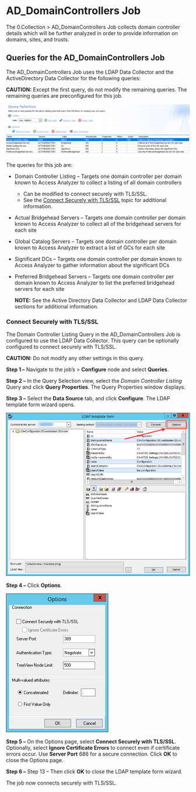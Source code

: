 # AD\_DomainControllers Job

The 0.Collection > AD\_DomainControllers Job collects domain controller details which will be further analyzed in order to provide information on domains, sites, and trusts.

## Queries for the AD\_DomainControllers Job

The AD\_DomainControllers Job uses the LDAP Data Collector and the ActiveDirectory Data Collector for the following queries:

__CAUTION:__ Except the first query, do not modify the remaining queries. The remaining queries are preconfigured for this job.

![Query Selection](/static/img/product_docs/accessanalyzer/accessanalyzer/enterpriseauditor/solutions/activedirectory/domains/collection/domaincontrollersquery.png)

The queries for this job are:

- Domain Controller Listing – Targets one domain controller per domain known to Access Analyzer to collect a listing of all domain controllers
  - Can be modified to connect securely with TLS/SSL.
  - See the [Connect Securely with TLS/SSL](#Connect-Securely-with-TLSSSL) topic for additional information.
- Actual Bridgehead Servers – Targets one domain controller per domain known to Access Analyzer to collect all of the bridgehead servers for each site
- Global Catalog Servers – Targets one domain controller per domain known to Access Analyzer to extract a list of GCs for each site
- Significant DCs – Targets one domain controller per domain known to Access Analyzer to gather information about the significant DCs
- Preferred Bridgehead Servers – Targets one domain controller per domain known to Access Analyzer to list the preferred bridgehead servers for each site

  __NOTE:__ See the Active Directory Data Collector and LDAP Data Collector sections for additional information.

### Connect Securely with TLS/SSL

The Domain Controller Listing Query in the AD\_DomainControllers Job is configured to use the LDAP Data Collector. This query can be optionally configured to connect securely with TLS/SSL.

__CAUTION:__ Do not modify any other settings in this query.

__Step 1 –__ Navigate to the job’s > __Configure__ node and select __Queries__.

__Step 2 –__ In the Query Selection view, select the _Domain Controller Listing_ Query and click __Query Properties__. The Query Properties window displays.

__Step 3 –__ Select the __Data Source__ tab, and click __Configure__. The LDAP template form wizard opens.

![LDAP template form](/static/img/product_docs/accessanalyzer/accessanalyzer/enterpriseauditor/solutions/activedirectory/domains/collection/ldaptemplate.png)

__Step 4 –__ Click __Options__.

![Connection Options](/static/img/product_docs/accessanalyzer/accessanalyzer/enterpriseauditor/solutions/activedirectory/domains/collection/ldaptemplateoptions.png)

__Step 5 –__ On the Options page, select __Connect Securely with TLS/SSL__. Optionally, select __Ignore Certificate Errors__ to connect even if certificate errors occur. Use __Server Port__ 686 for a secure connection. Click __OK__ to close the Options page.

__Step 6 –__ Step 13 – Then click __OK__ to close the LDAP template form wizard.

The job now connects securely with TLS/SSL.
